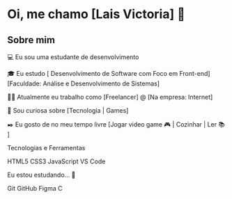 
# Oi, me chamo [Lais Victoria] 👋

## Sobre mim
💻 Eu sou uma estudante de desenvolvimento 

🎓 Eu estudo [ Desenvolvimento de Software com Foco em Front-end]  [Faculdade: Análise e Desenvolvimento de Sistemas]

👩‍💻 Atualmente eu trabalho como [Freelancer] @ [Na empresa: Internet]

🔎 Sou curiosa sobre [Tecnologia | Games]

✒️ Eu gosto de no meu tempo livre [Jogar video game 🎮 | Cozinhar | Ler 📚 ]

Tecnologias e Ferramentas

HTML5 CSS3 JavaScript VS Code

Eu estou estudando... 🧩

Git GitHub Figma C 
